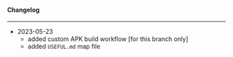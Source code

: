 #### Changelog #
*************************************

- 2023-05-23
    - added custom APK build workflow [for this branch only]
    - added `USEFUL.md` map file